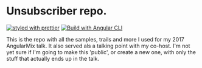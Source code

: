 # Unsubscriber repo.

[![styled with prettier](https://img.shields.io/badge/styled_with-prettier-ff69b4.svg)](https://github.com/prettier/prettier)
[![Build with Angular CLI](https://img.shields.io/badge/built%20with-Angular%20CLI-blue.svg)](https://github.com/angular/angular-cli)

This is the repo with all the samples, trails and more I used for my 2017 AngularMix talk. It also served als a talking point with my co-host.
I'm not yet sure if I'm going to make this 'public', or create a new one, with only the stuff that actually ends up in the talk.